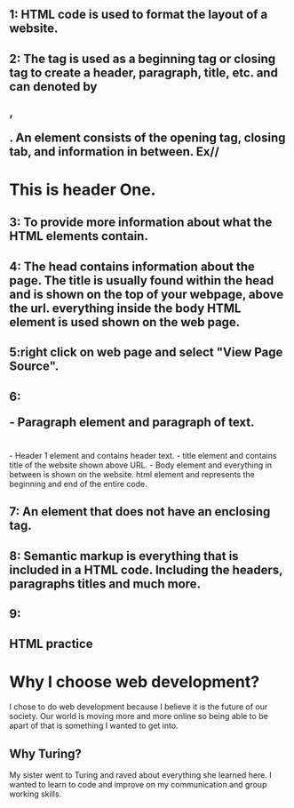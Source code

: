 ## 1: HTML code is used to format the layout of a website.
## 2: The tag is used as a beginning tag or closing tag to create a header, paragraph, title, etc. and can denoted by <p>, </p>. An element consists of the opening tag, closing tab, and information in between. Ex// <h1>This is header One.</h1>
## 3: To provide more  information about what the HTML elements contain.
## 4: The head contains information about the page. The title is usually found within the head and is shown on the top of your webpage, above the url. everything inside the body HTML element is used shown on the web page.
## 5:right click on web page and select "View Page Source".
## 6: <p></p> - Paragraph element and paragraph of text. <h1></h2> - Header 1 element and contains header text. <title></title> - title element and contains title of the website shown above URL. <body></body> - Body element and everything in between is shown on the website. <html></html> html element and represents the beginning and end of the entire code.
## 7: An element that does not have an enclosing tag.
## 8: Semantic markup is everything that is included in a HTML code. Including the headers, paragraphs titles and much more.  
## 9: 
## HTML practice
<html>
  <head>
    <title>Why Choose Web Development</title>
  </head>
  <body>
    <h1>Why I choose web development?</h1>
    <p>I chose to do web development because I believe it is the future of our society. Our world is moving more and more online so being able to be apart of that is something I wanted to get into.</p>
    <h2>Why Turing?</h2>
     <p2>My sister went to Turing and raved about everything she learned here. I wanted to learn to code and improve on my communication and group working skills.</p2>
    </body>
  </html>
